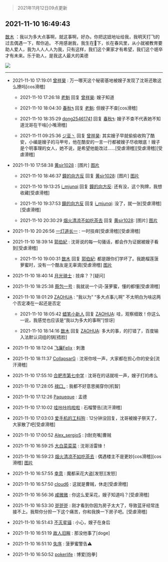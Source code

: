 > 2021年11月12日09点更新
<link rel="stylesheet" href="https://cdn.jsdelivr.net/gh/taotie6/sampleJSON@main/css/photo_show.css">
<meta name="referrer" content="no-referrer" />


 ## 2021-11-10 16:49:43 

 [㪚木](https://www.coolapk.com/feed/31367290?shareKey=YTdmNzdkNDJhNjRkNjE4YjhhNDk~) ：我以为多大点事啊，就这事啊，好办。你把这妞地址给我，我明天打飞的过去偶遇一下，帮你追。
不用感谢我，我生在🚩下，长在春风里，从小就被教育要助人爱人，我为人人人人为我，只有这样，我们这个果家才有希望，我们这个珉卒才有未来。乐于助人，是我这人最大的美德 

<div class="album">
<img class="img-item" src="http://image.coolapk.com/feed/2019/0515/09/1081091_3748_1897@180x122.gif" />
</div>

 ------- 

- 2021-11-10 17:19:01 [曾祥昊](uid=6695078) : 万一哪天这个秘密基地被嫂子发现了沈哥还敢这么撩吗[cos滑稽] 

    - 2021-11-10 17:26:18 [老魁](uid=1703096) 回复 [曾祥昊](uid=6695078): 嫂子知道 

    - 2021-11-10 18:04:30 [春秋٩](uid=956871) 回复 [老魁](uid=1703096): 但嫂子不查[cos滑稽] 

    - 2021-11-10 18:35:29 [dong25461741](uid=1268657) 回复 [春秋٩](uid=956871): 嫂子不查不代表她不知道沈哥在干啥[小嘴滑稽] 

    - 2021-11-11 09:25:36 [ジ衮丶](uid=494451) 回复 [曾祥昊](uid=6695078): 其实嫂子早就偷偷收购了酷安，小编是嫂子的马甲号，他在酷安的一言一行都被嫂子尽收眼底！嫂子是个明事理的女人，她不说，是希望他能改过……[受虐滑稽][受虐滑稽][受虐滑稽] 

- 2021-11-10 17:58:38 [黄sir1028](uid=905870) : [图片] [图片](http://image.coolapk.com/feed/2021/1110/17/905870_2d5ce7c8_8316_9529@1080x1351.jpeg)

    - 2021-11-10 18:46:37 [鐘的向方反](uid=1500903) 回复 [黄sir1028](uid=905870): [图片] [图片](http://image.coolapk.com/feed/2021/1020/14/2492299_15e8b1f9_2243_4583@600x870.jpeg)

    - 2021-11-10 19:13:25 [i_mjunqi](uid=399564) 回复 [鐘的向方反](uid=1500903): 还有没，这个狗牌，我想收藏[受虐滑稽] 

    - 2021-11-10 19:37:53 [鐘的向方反](uid=1500903) 回复 [i_mjunqi](uid=399564): 没了，就一张[受虐滑稽][受虐滑稽] 

    - 2021-11-10 20:30:29 [烟火清凉不如吃茶去](uid=4279524) 回复 [黄sir1028](uid=905870): [图片] [图片](http://image.coolapk.com/feed/2021/1031/21/4225329_03fca946_7511_1184@800x1161.jpeg)

- 2021-11-10 20:26:56 [一灯道长一](uid=2901910) : 一时技痒[受虐滑稽][受虐滑稽] 

- 2021-11-10 18:39:14 [郭伯紀](uid=2859803) : 沈哥说的每一句骚话，都会作为证据被嫂子看到[受虐滑稽] 

    - 2021-11-10 19:00:31 [㪚木](uid=1081091) 回复 [郭伯紀](uid=2859803): 都是跟你们学坏了。我跪榴莲菠萝蜜时，没有一个酷友是无辜滴[受虐滑稽] [图片](http://image.coolapk.com/feed/2019/0414/11/1081091_1555210962_859@350x178.gif)

- 2021-11-10 18:40:14 [月光骑士](uid=2632367) : 技痒？？[疑问] 

- 2021-11-10 18:25:38 [蔡包一号](uid=1270073) : 我就说一个词-菠萝蜜，懂的都懂[受虐滑稽] 

- 2021-11-10 18:01:29 [ZAOHUA](uid=1930793) : “我以为” “多大点事儿啊” 不太明白为啥这两个否定凑在一起还是否定 

    - 2021-11-10 18:05:42 [蜡笔小新人](uid=4236945) 回复 [ZAOHUA](uid=1930793): 哇，观察细致！你这么一说，我感觉也应该是“我以为多大的事啊”[惊讶] 

    - 2021-11-10 18:14:16 [㪚木](uid=1081091) 回复 [ZAOHUA](uid=1930793): 多大的事，的打错了，百度输入法默认词组的锅[捂脸] 

- 2021-11-10 18:12:04 [飞廉Felix](uid=900024) : 刺激 

- 2021-11-10 18:11:37 [CollapsarG](uid=1807492) : 沈哥你吱一声，大家都在担心你的安全[流汗滑稽] 

- 2021-11-10 17:55:10 [合肥市第七中学](uid=3597151) : 沈哥在的话就吱一声，嫂子打的疼么 

- 2021-11-10 17:28:05 [禄口_](uid=1005884) : 我都不好意思揭穿你[机智] 

- 2021-11-10 17:12:26 [Paqueque](uid=685582) : 孟德 

- 2021-11-10 17:10:02 [哇咔咔呜啦啦](uid=3786873) : 石榴警告[流汗滑稽] 

- 2021-11-10 17:03:03 [爱手机的工科狗](uid=3043875) : 12分钟没回复，沈哥被嫂子祭天了，大家散了吧[受虐滑稽] 

- 2021-11-10 17:00:52 [Alex_sergioS](uid=1188167) : [t耐克嘴]曹贼 

- 2021-11-10 16:59:25 [大白菜菜菜](uid=2081020) : 沈哥活雷锋！ 

- 2021-11-10 16:59:23 [烟火清凉不如吃茶去](uid=4279524) : 偶遇楼主不是更妙[cos滑稽][cos滑稽] [图片](http://image.coolapk.com/feed/2021/1109/15/1712762_a24a0184_3376_4712@606x584.jpeg)

- 2021-11-10 16:57:55 [幸意](uid=10645435) : 魔都采花大盗[发怒][发怒] 

- 2021-11-10 16:57:50 [cloud6](uid=852635) : 这就是曹贼，休走[受虐滑稽] 

- 2021-11-10 16:56:36 [咸微微](uid=1248718) : 你这么爱采花，嫂子知道吗？[受虐滑稽] 

- 2021-11-10 16:53:30 [戼戼戼](uid=4044548) : 刚才看到你因为房子太大了，导致蓝牙经常连接不上。我帮你分担一下这个痛苦，你和我换一下房子吧。[受虐滑稽] 

- 2021-11-10 16:51:43 [不灭星锚](uid=1376412) : 小心，嫂子在身后 

- 2021-11-10 16:51:19 [故人旧眸](uid=5481001) : 那没他事了[doge] 

- 2021-11-10 16:51:10 [失序](uid=1009107) : 菠萝蜜警告⚠️ 

- 2021-11-10 16:50:52 [pokerlife](uid=575409) : 博爱[抱拳] 

